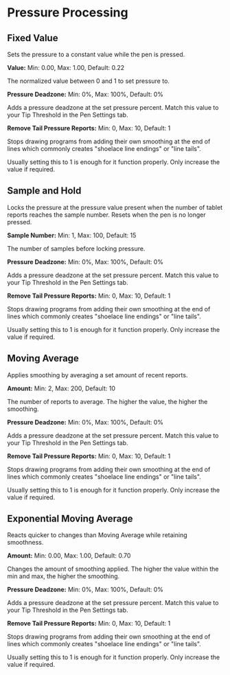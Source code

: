 # Pressure Processing

## Fixed Value

Sets the pressure to a constant value while the pen is pressed.

**Value:** Min: 0.00, Max: 1.00, Default: 0.22

The normalized value between 0 and 1 to set pressure to.

**Pressure Deadzone:** Min: 0%, Max: 100%, Default: 0%

Adds a pressure deadzone at the set pressure percent. Match this value to your Tip Threshold in the Pen Settings tab.

**Remove Tail Pressure Reports:** Min: 0, Max: 10, Default: 1

Stops drawing programs from adding their own smoothing at the end of lines which commonly creates "shoelace line endings" or "line tails".

Usually setting this to 1 is enough for it function properly. Only increase the value if required.

## Sample and Hold

Locks the pressure at the pressure value present when the number of tablet reports reaches the sample number. Resets when the pen is no longer pressed.

**Sample Number:** Min: 1, Max: 100, Default: 15

The number of samples before locking pressure.

**Pressure Deadzone:** Min: 0%, Max: 100%, Default: 0%

Adds a pressure deadzone at the set pressure percent. Match this value to your Tip Threshold in the Pen Settings tab.

**Remove Tail Pressure Reports:** Min: 0, Max: 10, Default: 1

Stops drawing programs from adding their own smoothing at the end of lines which commonly creates "shoelace line endings" or "line tails".

Usually setting this to 1 is enough for it function properly. Only increase the value if required.

## Moving Average

Applies smoothing by averaging a set amount of recent reports.

**Amount:** Min: 2, Max: 200, Default: 10

The number of reports to average. The higher the value, the higher the smoothing.

**Pressure Deadzone:** Min: 0%, Max: 100%, Default: 0%

Adds a pressure deadzone at the set pressure percent. Match this value to your Tip Threshold in the Pen Settings tab.

**Remove Tail Pressure Reports:** Min: 0, Max: 10, Default: 1

Stops drawing programs from adding their own smoothing at the end of lines which commonly creates "shoelace line endings" or "line tails".

Usually setting this to 1 is enough for it function properly. Only increase the value if required.

## Exponential Moving Average

Reacts quicker to changes than Moving Average while retaining smoothness.

**Amount:** Min: 0.00, Max: 1.00, Default: 0.70

Changes the amount of smoothing applied. The higher the value within the min and max, the higher the smoothing.

**Pressure Deadzone:** Min: 0%, Max: 100%, Default: 0%

Adds a pressure deadzone at the set pressure percent. Match this value to your Tip Threshold in the Pen Settings tab.

**Remove Tail Pressure Reports:** Min: 0, Max: 10, Default: 1

Stops drawing programs from adding their own smoothing at the end of lines which commonly creates "shoelace line endings" or "line tails".

Usually setting this to 1 is enough for it function properly. Only increase the value if required.